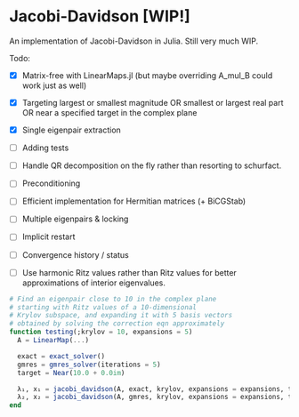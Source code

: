 # Jacobi-Davidson [WIP!]

An implementation of Jacobi-Davidson in Julia. Still very much WIP.

Todo:

 - [x] Matrix-free with LinearMaps.jl (but maybe overriding A_mul_B could work just as well)
 - [x] Targeting largest or smallest magnitude OR smallest or largest real part OR near a specified target in the complex plane
 - [x] Single eigenpair extraction
 - [ ] Adding tests
 - [ ] Handle QR decomposition on the fly rather than resorting to schurfact.
 - [ ] Preconditioning
 - [ ] Efficient implementation for Hermitian matrices (+ BiCGStab)
 - [ ] Multiple eigenpairs & locking
 - [ ] Implicit restart
 - [ ] Convergence history / status
 - [ ] Use harmonic Ritz values rather than Ritz values for better approximations of interior eigenvalues.


```julia
# Find an eigenpair close to 10 in the complex plane
# starting with Ritz values of a 10-dimensional
# Krylov subspace, and expanding it with 5 basis vectors
# obtained by solving the correction eqn approximately
function testing(;krylov = 10, expansions = 5)
  A = LinearMap(...)

  exact = exact_solver()
  gmres = gmres_solver(iterations = 5)
  target = Near(10.0 + 0.0im)

  λ₁, x₁ = jacobi_davidson(A, exact, krylov, expansions = expansions, target = target)
  λ₂, x₂ = jacobi_davidson(A, gmres, krylov, expansions = expansions, target = target)
end
```